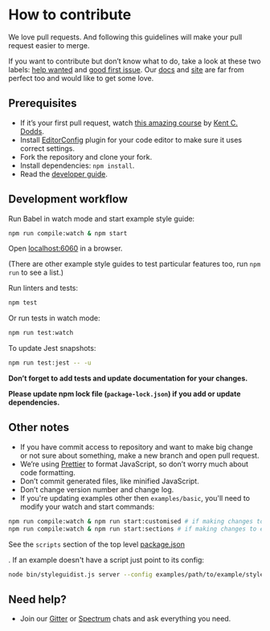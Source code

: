 # How to contribute

We love pull requests. And following this guidelines will make your pull request easier to merge.

If you want to contribute but don’t know what to do, take a look at these two labels: [help wanted](https://github.com/styleguidist/react-styleguidist/issues?q=is%3Aissue+is%3Aopen+label%3A%22help+wanted%22) and [good first issue](https://github.com/styleguidist/react-styleguidist/issues?q=is%3Aissue+is%3Aopen+label%3A%22good+first+issue%22). Our [docs](https://github.com/styleguidist/react-styleguidist/tree/master/docs) and [site](https://github.com/styleguidist/site) are far from perfect too and would like to get some love.

## Prerequisites

* If it’s your first pull request, watch [this amazing course](http://makeapullrequest.com/) by [Kent C. Dodds](https://twitter.com/kentcdodds).
* Install [EditorConfig](http://editorconfig.org/) plugin for your code editor to make sure it uses correct settings.
* Fork the repository and clone your fork.
* Install dependencies: `npm install`.
* Read the [developer guide](https://react-styleguidist.js.org/docs/development.html).

## Development workflow

Run Babel in watch mode and start example style guide:

```bash
npm run compile:watch & npm start
```

Open [localhost:6060](http://localhost:6060) in a browser.

(There are other example style guides to test particular features too, run `npm run` to see a list.)

Run linters and tests:

```bash
npm test
```

Or run tests in watch mode:

```bash
npm run test:watch
```

To update Jest snapshots:

```bash
npm run test:jest -- -u
```

**Don’t forget to add tests and update documentation for your changes.**

**Please update npm lock file (`package-lock.json`) if you add or update dependencies.**

## Other notes

* If you have commit access to repository and want to make big change or not sure about something, make a new branch and open pull request.
* We’re using [Prettier](https://github.com/prettier/prettier) to format JavaScript, so don’t worry much about code formatting.
* Don’t commit generated files, like minified JavaScript.
* Don’t change version number and change log.
* If you're updating examples other then `examples/basic`, you'll need to modify your watch and start commands:

```bash
npm run compile:watch & npm run start:customised # if making changes to examples/customised
npm run compile:watch & npm run start:sections # if making changes to examples/sections
```
See the `scripts` section of the top level [package.json](https://github.com/styleguidist/react-styleguidist/blob/master/package.json#L135)

. If an example doesn't have a script just point to its config:

```bash
node bin/styleguidist.js server --config examples/path/to/example/styleguide.config.js
```

## Need help?

* Join our [Gitter](https://gitter.im/styleguidist/styleguidist) or [Spectrum](https://spectrum.chat/styleguidist) chats and ask everything you need.
